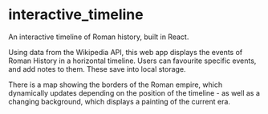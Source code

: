# interactive_timeline
An interactive timeline of Roman history, built in React.

Using data from the Wikipedia API, this web app displays the events of Roman History in a horizontal timeline. Users can favourite specific events, and add notes to them. These save into local storage.

There is a map showing the borders of the Roman empire, which dynamically updates depending on the position of the timeline - as well as a changing background, which displays a painting of the current era.
